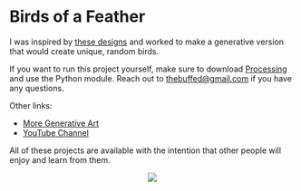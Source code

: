 # Birds of a Feather

I was inspired by [these designs](https://nytrami.design/graphic-design/classic-british-bird-illustrations/) and worked to make a generative version that would create unique, random birds.

If you want to run this project yourself, make sure to download [Processing](https://www.processing.org) and use the Python module. Reach out to thebuffed@gmail.com if you have any questions.

Other links:
- [More Generative Art](https://github.com/erdavids/Generative-Art)
- [YouTube Channel](https://www.youtube.com/channel/UCUrmX3SvpPerq-KAfGBrgGQ)

All of these projects are available with the intention that other people will enjoy and learn from them. 

<p align="center"><img src="https://github.com/erdavids/Birds-of-a-Feather/blob/master/Favorites/9x9.png"></p>
